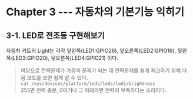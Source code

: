 # Chapter 3 --- 자동차의 기본기능 익히기

## 3-1. LED로 전조등 구현해보기

자동차 키트의 Light는 각각 앞왼쪽(LED1:GPIO26), 앞오른쪽(LED2:GPIO16), 뒷왼쪽(LED3:GPIO20), 뒷오른쪽(LED4:GPIO21) 이다.

> 여담으로 전력문제가 가끔씩 문제가 되는 데 전력문제를 쉽게 체크하기 위해 다음 코드를 쓰면 쉽게 알 수 있다.            
> <code>cat /sys/devices/platform/leds/leds/led1/brightness</code>        
> 255면 전력 충분, 0이거나 그 아래라면 전력이 부족하다는 소리이다.





##

##
